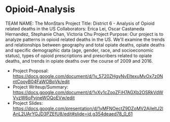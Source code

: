 # Opioid-Analysis

TEAM NAME: The MonStars
Project Title: District 6 - Analysis of Opioid related deaths in the US
Collaborators: Erica Lei, Oscar Castaneda Hernandez, Stephanie Chan, Victoria Chu
Project Purpose: Our project is to analyze patterns in opioid related deaths in the US. We'll examine the trends and relationships between geography and total opiate deaths, opiate deaths and specific demographic data (age, gender, race, and socioeconomic status), types of opioid prescriptions and prescribers related to opiate deaths, and trends in opiate deaths over the course of 2009 and 2016.

+ Project Proposal: https://docs.google.com/document/d/1v_5720ZHgyNvEItexuMvOx7z0NntCooyB04FaWOBqVk/edit 
+ Project Writeup/Summary: https://docs.google.com/document/d/1vXv1cZooZFiH7AGXb2OSRkVdWVyzW6oPvjneWOQoEVw/edit
+ Project Slides: https://docs.google.com/presentation/d/1yMFNOectZ9DZoMV2AjIeltJ2lAnL2UArYGJD3PZEfU8/edit#slide=id.g354deaed78_0_61

